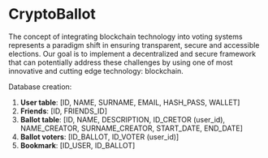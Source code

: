 # CryptoBallot
The concept of integrating blockchain technology into voting systems represents a paradigm shift in ensuring transparent, secure and accessible elections. Our goal is to implement a decentralized and secure framework that can potentially address these challenges by using one of most innovative and cutting edge technology: blockchain. 


Database creation: 
1. **User table**: [ID, NAME, SURNAME, EMAIL, HASH_PASS, WALLET]  
2. **Friends**: [ID, FRIENDS_ID]
2. **Ballot table**: [ID, NAME, DESCRIPTION, ID_CRETOR (user_id), NAME_CREATOR, SURNAME_CREATOR, START_DATE, END_DATE]  
4. **Ballot voters**: [ID_BALLOT, ID_VOTER (user_id)]
3. **Bookmark**: [ID_USER, ID_BALLOT]
